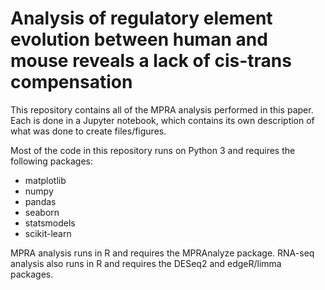 # Analysis of regulatory element evolution between human and mouse reveals a lack of cis-trans compensation

This repository contains all of the MPRA analysis performed in this paper. Each is done in a Jupyter notebook, which contains its own description of what was done to create files/figures.

Most of the code in this repository runs on Python 3 and requires the following packages:

- matplotlib
- numpy
- pandas
- seaborn
- statsmodels
- scikit-learn

MPRA analysis runs in R and requires the MPRAnalyze package. RNA-seq analysis also runs in R and requires the DESeq2 and edgeR/limma packages.
